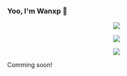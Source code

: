 ### Yoo, I'm Wanxp 👋
<p align="center">
  <a href="https://skillicons.dev">
    <img src="https://skillicons.dev/icons?i=java,md,ts,vim,mysql,kafka,linux,docker,maven,git,github,idea" />
  </a>
</p>
<!-- [![GitHub](https://img.shields.io/badge/dynamic/json?logo=github&label=GitHub&labelColor=495867&color=495867&query=%24.data.totalSubs&url=https%3A%2F%2Fapi.spencerwoo.com%2Fsubstats%2F%3Fsource%3Dgithub%26queryKey%3Dhayschan&style=flat-square)](https://github.com/Wanxp)
[![RSS](https://img.shields.io/badge/dynamic/json?logo=rss&logoColor=black&label=RSS&labelColor=95B8D1&color=95B8D1&query=%24.data.totalSubs&url=https%3A%2F%2Fapi.spencerwoo.com%2Fsubstats%2F%3Fsource%3Dfeedly%257Cinoreader%257CfeedsPub%26queryKey%3Dhttps://haysc.tech/feed.xml&style=flat-square)](https://haysc.tech/) -->
<p align="center">
  <a href="https://blog.wanxuping.com">
    <img src="https://github-readme-stats.vercel.app/api?username=Wanxp&show_icons=true&theme=dark" />
  </a>

</p>
<p align="center">
    <a href="https://blog.wanxuping.com">
    <img src="https://github-readme-stats.vercel.app/api/wakatime?username=wanxp&api_domain=wakapi.wanxuping.com&theme=dark&custom_title=Wakapi%20Week%20Stats&layout=compact&show_icons=true&card_width=300" />
  </a>

</p>

<!--
[![我的 GitHub 数据](https://github-readme-stats.vercel.app/api?username=Wanxp&show_icons=true&theme=dark)](https://github.com/Wanxp)   
[![](https://github-readme-stats.vercel.app/api/wakatime?username=wanxp&api_domain=wakapi.wanxuping.com&bg_color=2D3748&title_color=2F855A&icon_color=2F855A&text_color=ffffff&custom_title=Wakapi%20Week%20Stats&layout=compact)](https://blog.wanxuping.com)  -->

Comming soon!

<!-- 🍻 Junior at 🇨🇳 [PKU](https://www.pku.edu.cn), _BSc in Computer Science_
- ⚡ C++ / Python.
- 🖋 Writer at [sspai](https://sspai.com/u/aw0luepf/posts)
- ✍️ [Blogger](https://haysc.tech)
- 🏃 Sailing / Kayak / Scuba Diving / Windsurfing / Table Tennis / Cycling
- 🥋 Boxing / Tai Chi
- ♟ Chinese Chess / Chess 

<h6>* These nice badges are generated by <a href="https://shields.io/">Shields.io</a> and <a href="https://github.com/spencerwooo/Substats">Substats</a>.</h6>-->

